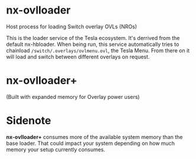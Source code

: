 # nx-ovlloader
Host process for loading Switch overlay OVLs (NROs)

This is the loader service of the Tesla ecosystem. It's derrived from the default nx-hbloader.
When being run, this service automatically tries to chainload `/switch/.overlays/ovlmenu.ovl`, the Tesla Menu. From there on it will load and switch between different overlays on request. 

# nx-ovlloader+
(Built with expanded memory for Overlay power users)


# Sidenote
**nx-ovlloader+** consumes more of the available system memory than the base loader. That could impact your system depending on how much memory your setup currently consumes.
